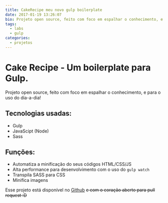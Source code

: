 ```yaml
---
title: CakeRecipe meu novo gulp boilerplate
date: 2017-01-19 13:26:07
bio: Projeto open source, feito com foco em espalhar o conhecimento, e para o uso do dia-a-dia
tags:
  - labs
  - gulp
categories:
  - projetos
---
```


# Cake Recipe - Um boilerplate para Gulp.

Projeto open source, feito com foco em espalhar o conhecimento, e para o uso do dia-a-dia!

## Tecnologias usadas:

- Gulp
- JavaScipt (Node)
- Sass


## Funções:

- Automatiza a minificação do seus códigos HTML/CSS/JS
- Alta performance para desenvolvimento com o uso do `gulp watch`
- Transpila SASS para CSS
- Minifica imagens



Esse projeto está disponível no [Github](https://github.com/giioohbernini/cakerecipe) ~~e com o coração aberto para pull request :D~~
